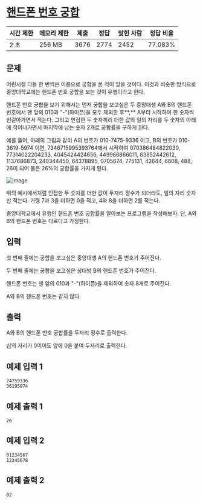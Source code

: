 # [핸드폰 번호 궁합](https://www.acmicpc.net/problem/17202)

| 시간 제한 | 메모리 제한 | 제출 | 정답 | 맞힌 사람 | 정답 비율 |
| --- | --- | --- | --- | --- | --- |
| 2 초 | 256 MB | 3676 | 2774 | 2452 | 77.083% |

## 문제

어린시절 다들 한 번씩은 이름으로 궁합을 본 적이 있을 것이다. 이것과 비슷한 방식으로 중앙대학교에는 핸드폰 번호 궁합을 보는 것이 유행이라고 한다.

핸드폰 번호 궁합을 보기 위해서는 먼저 궁합을 보고싶은 두 중앙대생 A와 B의 핸드폰 번호에서 맨 앞의 010과 "-"(하이픈)을 모두 제외한 후**,** A부터 시작하여 한 숫자씩 번갈아가면서 적는다. 그리고 인접한 두 숫자끼리 더한 값의 일의 자리를 두 숫자의 아래에 적어나가면서 마지막에 남는 숫자 2개로 궁합률을 구하게 된다.

예를 들어, 아래의 그림과 같이 A의 번호가 010-7475-9336 이고, B의 번호가 010-3619-5974 이면, 7346715995393764에서 시작하여 070386484822030, 77314022204233, 4045424424656, 449966866011, 83852442612, 1137686873, 240344450, 64378895, 0705674, 775131, 42644, 6808, 488, 26이 되어 둘은 26%의 궁합률을 가지게 된다.

![image](https://upload.acmicpc.net/5769bcf0-cf82-46df-9dac-dcd0bb0dbeb0/-/crop/386x452/49,39/-/preview/)

위의 예시에서처럼 인접한 두 숫자를 더한 값이 두자리 정수가 되더라도, 일의 자리 숫자만 적는다. 가령 7과 3을 더하면 0을 적고, 4와 8을 더하면 2를 적는다.

중앙대학교에서 유행인 핸드폰 번호 궁합률을 알아보는 프로그램을 작성해보자. 단, A와 B의 핸드폰 번호는 다르다고 가정한다.

## 입력

첫 번째 줄에는 궁합을 보고싶은 중앙대생 A의 핸드폰 번호가 주어진다.

두 번째 줄에는 궁합을 보고싶은 상대방 B의 핸드폰 번호가 주어진다.

핸드폰 번호는 맨 앞의 010과 "-"(하이픈)을 제외하여 숫자 8개로 주어진다.

A와 B의 핸드폰 번호는 같지 않다.

## 출력

A와 B의 핸드폰 번호 궁합률을 두자리 정수로 출력한다.

십의 자리가 0이어도 앞에 0을 붙여 두자리로 출력한다.

## 예제 입력 1

```
74759336
36195974

```

## 예제 출력 1

```
26

```

## 예제 입력 2

```
01234567
12345678

```

## 예제 출력 2

```
02
```
